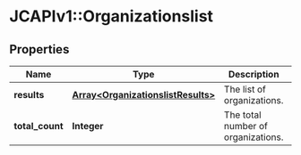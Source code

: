 # JCAPIv1::Organizationslist

## Properties
Name | Type | Description | Notes
------------ | ------------- | ------------- | -------------
**results** | [**Array&lt;OrganizationslistResults&gt;**](OrganizationslistResults.md) | The list of organizations. | [optional] 
**total_count** | **Integer** | The total number of organizations.  | [optional] 

